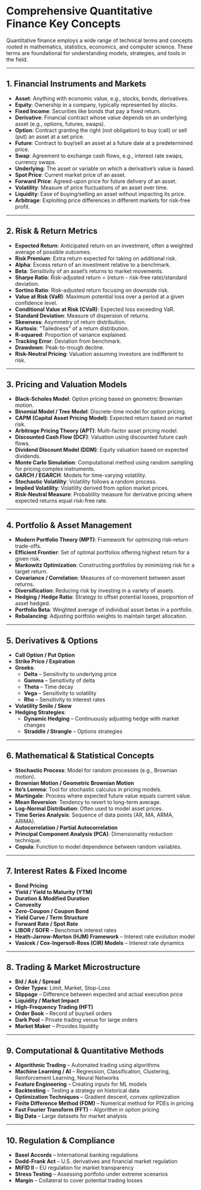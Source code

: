 # Comprehensive Quantitative Finance Key Concepts

Quantitative finance employs a wide range of technical terms and concepts rooted in mathematics, statistics, economics, and computer science. These terms are foundational for understanding models, strategies, and tools in the field.

---

## 1. Financial Instruments and Markets
- **Asset**: Anything with economic value, e.g., stocks, bonds, derivatives.  
- **Equity**: Ownership in a company, typically represented by stocks.  
- **Fixed Income**: Securities like bonds that pay a fixed return.  
- **Derivative**: Financial contract whose value depends on an underlying asset (e.g., options, futures, swaps).  
- **Option**: Contract granting the right (not obligation) to buy (call) or sell (put) an asset at a set price.  
- **Future**: Contract to buy/sell an asset at a future date at a predetermined price.  
- **Swap**: Agreement to exchange cash flows, e.g., interest rate swaps, currency swaps.  
- **Underlying**: The asset or variable on which a derivative’s value is based.  
- **Spot Price**: Current market price of an asset.  
- **Forward Price**: Agreed-upon price for future delivery of an asset.  
- **Volatility**: Measure of price fluctuations of an asset over time.  
- **Liquidity**: Ease of buying/selling an asset without impacting its price.  
- **Arbitrage**: Exploiting price differences in different markets for risk-free profit.  

---

## 2. Risk & Return Metrics
- **Expected Return**: Anticipated return on an investment, often a weighted average of possible outcomes.  
- **Risk Premium**: Extra return expected for taking on additional risk.  
- **Alpha**: Excess return of an investment relative to a benchmark.  
- **Beta**: Sensitivity of an asset’s returns to market movements.  
- **Sharpe Ratio**: Risk-adjusted return = (return - risk-free rate)/standard deviation.  
- **Sortino Ratio**: Risk-adjusted return focusing on downside risk.  
- **Value at Risk (VaR)**: Maximum potential loss over a period at a given confidence level.  
- **Conditional Value at Risk (CVaR)**: Expected loss exceeding VaR.  
- **Standard Deviation**: Measure of dispersion of returns.  
- **Skewness**: Asymmetry of return distribution.  
- **Kurtosis**: "Tailedness" of a return distribution.  
- **R-squared**: Proportion of variance explained.  
- **Tracking Error**: Deviation from benchmark.  
- **Drawdown**: Peak-to-trough decline.  
- **Risk-Neutral Pricing**: Valuation assuming investors are indifferent to risk.  

---

## 3. Pricing and Valuation Models
- **Black-Scholes Model**: Option pricing based on geometric Brownian motion.  
- **Binomial Model / Tree Model**: Discrete-time model for option pricing.  
- **CAPM (Capital Asset Pricing Model)**: Expected return based on market risk.  
- **Arbitrage Pricing Theory (APT)**: Multi-factor asset pricing model.  
- **Discounted Cash Flow (DCF)**: Valuation using discounted future cash flows.  
- **Dividend Discount Model (DDM)**: Equity valuation based on expected dividends.  
- **Monte Carlo Simulation**: Computational method using random sampling for pricing complex instruments.  
- **GARCH / EGARCH**: Models for time-varying volatility.  
- **Stochastic Volatility**: Volatility follows a random process.  
- **Implied Volatility**: Volatility derived from option market prices.  
- **Risk-Neutral Measure**: Probability measure for derivative pricing where expected returns equal risk-free rate.  

---

## 4. Portfolio & Asset Management
- **Modern Portfolio Theory (MPT)**: Framework for optimizing risk-return trade-offs.  
- **Efficient Frontier**: Set of optimal portfolios offering highest return for a given risk.  
- **Markowitz Optimization**: Constructing portfolios by minimizing risk for a target return.  
- **Covariance / Correlation**: Measures of co-movement between asset returns.  
- **Diversification**: Reducing risk by investing in a variety of assets.  
- **Hedging / Hedge Ratio**: Strategy to offset potential losses, proportion of asset hedged.  
- **Portfolio Beta**: Weighted average of individual asset betas in a portfolio.  
- **Rebalancing**: Adjusting portfolio weights to maintain target allocation.  

---

## 5. Derivatives & Options
- **Call Option / Put Option**  
- **Strike Price / Expiration**  
- **Greeks**:  
  - **Delta** – Sensitivity to underlying price  
  - **Gamma** – Sensitivity of delta  
  - **Theta** – Time decay  
  - **Vega** – Sensitivity to volatility  
  - **Rho** – Sensitivity to interest rates  
- **Volatility Smile / Skew**  
- **Hedging Strategies**:  
  - **Dynamic Hedging** – Continuously adjusting hedge with market changes  
  - **Straddle / Strangle** – Options strategies  

---

## 6. Mathematical & Statistical Concepts
- **Stochastic Process**: Model for random processes (e.g., Brownian motion).  
- **Brownian Motion / Geometric Brownian Motion**  
- **Ito’s Lemma**: Tool for stochastic calculus in pricing models.  
- **Martingale**: Process where expected future value equals current value.  
- **Mean Reversion**: Tendency to revert to long-term average.  
- **Log-Normal Distribution**: Often used to model asset prices.  
- **Time Series Analysis**: Sequence of data points (AR, MA, ARMA, ARIMA).  
- **Autocorrelation / Partial Autocorrelation**  
- **Principal Component Analysis (PCA)**: Dimensionality reduction technique.  
- **Copula**: Function to model dependence between random variables.  

---

## 7. Interest Rates & Fixed Income
- **Bond Pricing**  
- **Yield / Yield to Maturity (YTM)**  
- **Duration & Modified Duration**  
- **Convexity**  
- **Zero-Coupon / Coupon Bond**  
- **Yield Curve / Term Structure**  
- **Forward Rate / Spot Rate**  
- **LIBOR / SOFR** – Benchmark interest rates  
- **Heath-Jarrow-Morton (HJM) Framework** – Interest rate evolution model  
- **Vasicek / Cox-Ingersoll-Ross (CIR) Models** – Interest rate dynamics  

---

## 8. Trading & Market Microstructure
- **Bid / Ask / Spread**  
- **Order Types**: Limit, Market, Stop-Loss  
- **Slippage** – Difference between expected and actual execution price  
- **Liquidity / Market Impact**  
- **High-Frequency Trading (HFT)**  
- **Order Book** – Record of buy/sell orders  
- **Dark Pool** – Private trading venue for large orders  
- **Market Maker** – Provides liquidity  

---

## 9. Computational & Quantitative Methods
- **Algorithmic Trading** – Automated trading using algorithms  
- **Machine Learning / AI** – Regression, Classification, Clustering, Reinforcement Learning, Neural Networks  
- **Feature Engineering** – Creating inputs for ML models  
- **Backtesting** – Testing a strategy on historical data  
- **Optimization Techniques** – Gradient descent, convex optimization  
- **Finite Difference Method (FDM)** – Numerical method for PDEs in pricing  
- **Fast Fourier Transform (FFT)** – Algorithm in option pricing  
- **Big Data** – Large datasets for market analysis  

---

## 10. Regulation & Compliance
- **Basel Accords** – International banking regulations  
- **Dodd-Frank Act** – U.S. derivatives and financial market regulation  
- **MiFID II** – EU regulation for market transparency  
- **Stress Testing** – Assessing portfolio under extreme scenarios  
- **Margin** – Collateral to cover potential trading losses  

